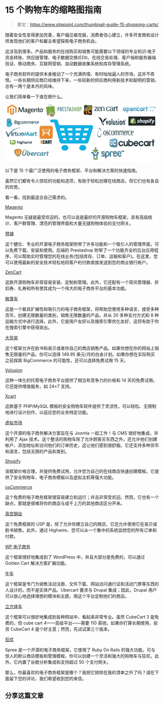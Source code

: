 # 15 个购物车的缩略图指南

> 原文：<https://www.sitepoint.com/thumbnail-guide-15-shopping-carts/>

随着安全性变得更加完善，客户偏见被克服，消费者信心建立，许多开发商和设计师发现他们的客户和雇主希望探索电子商务机会。

这涉及到很多。产品和服务的在线购买和销售可能需要以下领域的专业知识:电子资金转账、供应链管理、电子数据交换(EDI)、在线交易处理、客户端和服务器端验证、移动商务、互联网营销、自动数据收集系统和库存管理系统。

电子商务软件的提供本身推动了一个充满热情、有时咄咄逼人的市场，这并不奇怪。一些长期供应商已经维持下来，一些较新的供应商利用新技术和聪明的营销，总有一两个是本月的风味。

让我们简单看一下谁在做什么。

![15 shopping carts](img/4ba128a456c177155fa708172803262c.png)

以下是 15 个最广泛使用的电子商务框架、平台和解决方案的快速指南。

虽然它们都有令人惊叹的功能和选项，有助于轻松创建在线商店，但它们也有各自的优势。

看一看，找到最适合自己需求的。

[Magento](http://www.magentocommerce.com/)

Magento 无疑是最受欢迎的，也可以说是最好的开源购物车框架，具有高级统计、客户群管理、漂亮的管理界面和大量无缝购物体验的支付网关。

[预铺](http://www.prestashop.com/)

这个健壮、专业的开源电子商务框架附带了许多功能和一个吸引人的管理界面，可以免费下载、安装和使用。后端的 Prestashop 附带了一个功能齐全的后台应用程序，可以帮助实时管理您的在线业务(包括库存、订单、运输和客户)。在这里，您可以使用最新的安全技术轻松地将客户的付款直接发送到您的商业银行帐户。

[ZenCart](http://www.zen-cart.com/)

这款开源购物车非常容易安装、定制和管理。此外，它还配有一个简讯管理器、折扣券、礼券和所有使其成为一个伟大的电子商务平台的基本功能。

[敞篷车](http://www.opencart.com/)

这是一个极具扩展性和吸引力的电子商务框架，将帮助您使用多种语言，接受多种货币，创建无限数量的类别，销售无限数量的产品，并从 20 多种支付方式和 8 种运输方式中进行选择。此外，它是用户友好以及搜索引擎优化友好，这将有助于你在搜索引擎中获得突出。

[大贸易](http://www.bigcommerce.com/)

这个框架允许在脸书和易贝或者你自己的商店销售产品。如果你想在你的网站上销售无限量的产品，你可以选择 149.95 美元/月的白金计划。如果你想在实际购买之前探索 BigCommerce 的可能性，还可以选择免费试用 15 天。

[Volusion](http://www.volusion.com/)

这种一体化的托管电子商务平台提供了相当有竞争力的价格和 14 天的免费试用。它还提供增值服务，如 24×7 支持。

[Xcart](http://www.x-cart.com/)

这款基于 PHP/MySQL 模板的安全购物车软件提供了灵活性，可以轻松、无限制地进行设计创作，以适应您的业务特定功能。

[虚拟市场](http://virtuemart.net/)

这个开源的电子商务解决方案旨在与 Joomla 一起工作！与 CMS 很好地集成，并利用了 Ajax 技术。这个整洁的购物车除了允许顾客买东西之外，还允许他们创建帐户、添加地址和访问他们的订单历史，这让他们感到很舒服。它还支持多种货币和语言，包括无限的产品和类别。

[Shopify](http://www.shopify.com/)

该框架价格合理，并提供免费试用，允许您为自己的在线商店快速创建模板。它提供了安全购物车、电子商务模板以及虚拟主机等强大功能。

[osCommerce](http://www.oscommerce.com/)

这个免费的电子商务框架很容易建立和运行；并且非常受欢迎。然而，它也有一个缺点，那就是很难将你的商店与成千上万的其他商店区分开来。

[高空钢丝](http://www.highwire.com/)

这个免费框架的 USP 是，除了允许你建立自己的商店，它还允许使用它在易贝或脸书销售。此外，通过 Highwire，您可以从一个集中的系统监控您的所有订单和付款。

[WP 电子商务](http://getshopped.org/)

这个框架很好地集成到了 WordPress 中，并且大部分是免费的，可以通过 Golden Cart 解决方案扩展功能。

[牛车](http://www.ubercart.org/)

这个框架是专门为销售活动注册、文件下载、网站访问通行证和活动门票等东西的人设计的，而不是实体产品。Ubercart 要求与 Drupal 集成；因此，Drupal 用户可以放心地选择理想的模块和主题，用这个平台定制他们的商店。

[立方体车](http://www.cubecart.com/)

这个框架可以很好地集成到各种网站中，看起来非常专业。虽然 CubeCart 3 是免费的，但 cube cart 4——高级平台——需要 110 英镑。如果你打算长期使用，投资 CubeCart 4 是个好主意；然而，先试试第三个版本。

[狂欢](http://spreecommerce.com/)

Spree 是一个开源的电子商务框架，它使用了 Ruby On Rails 的强大功能。可与惊人的默认商店模板和管理模板，你可以创建一个灵活和强大的购物车与狂欢。此外，它内置了谷歌分析集成和支持超过 50 个支付网关。

那么，你最喜欢的电子商务框架是哪个？我把它排除在我的清单之外了吗？请在下面留下您的评论，我们希望收到您的来信。

## 分享这篇文章